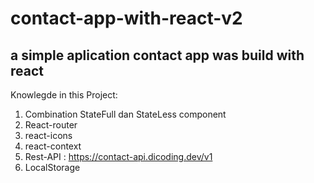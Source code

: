 # contact-app-with-react-v2
a simple aplication contact app was build with react
---
Knowlegde in this Project:
1. Combination StateFull dan StateLess component
2. React-router
3. react-icons
4. react-context
5. Rest-API : https://contact-api.dicoding.dev/v1
6. LocalStorage